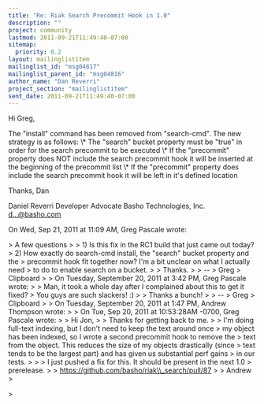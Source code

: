 ```yaml
---
title: "Re: Riak Search Precommit Hook in 1.0"
description: ""
project: community
lastmod: 2011-09-21T11:49:40-07:00
sitemap:
  priority: 0.2
layout: mailinglistitem
mailinglist_id: "msg04817"
mailinglist_parent_id: "msg04816"
author_name: "Dan Reverri"
project_section: "mailinglistitem"
sent_date: 2011-09-21T11:49:40-07:00
---
```



Hi Greg,

The "install" command has been removed from "search-cmd". The new strategy
is as follows:
\\* The "search" bucket property must be "true" in order for the search
precommit to be executed
\\* If the "precommit" property does NOT include the search precommit hook it
will be inserted at the beginning of the precommit list
\\* If the "precommit" property does include the search precommit hook it will
be left in it's defined location

Thanks,
Dan

Daniel Reverri
Developer Advocate
Basho Technologies, Inc.
d...@basho.com


On Wed, Sep 21, 2011 at 11:09 AM, Greg Pascale  wrote:

&gt; A few questions
&gt;
&gt; 1) Is this fix in the RC1 build that just came out today?
&gt; 2) How exactly do search-cmd install, the "search" bucket property and the
&gt; precommit hook fit together now? I'm a bit unclear on what I actually need
&gt; to do to enable search on a bucket.
&gt;
&gt; Thanks.
&gt;
&gt; --
&gt; Greg
&gt; Clipboard
&gt;
&gt; On Tuesday, September 20, 2011 at 3:42 PM, Greg Pascale wrote:
&gt;
&gt; Man, it took a whole day after I complained about this to get it fixed?
&gt; You guys are such slackers! :)
&gt;
&gt; Thanks a bunch!
&gt;
&gt; --
&gt; Greg
&gt; Clipboard
&gt;
&gt; On Tuesday, September 20, 2011 at 1:47 PM, Andrew Thompson wrote:
&gt;
&gt; On Tue, Sep 20, 2011 at 10:53:28AM -0700, Greg Pascale wrote:
&gt;
&gt; Hi Jon,
&gt;
&gt; Thanks for getting back to me.
&gt;
&gt; I'm doing full-text indexing, but I don't need to keep the text around once
&gt; my object has been indexed, so I wrote a second precommit hook to remove the
&gt; text from the object. This reduces the size of my objects drastically (since
&gt; text tends to be the largest part) and has given us substantial perf gains
&gt; in our tests.
&gt;
&gt;
&gt; I just pushed a fix for this. It should be present in the next 1.0
&gt; prerelease.
&gt;
&gt; https://github.com/basho/riak\\_search/pull/87
&gt;
&gt; Andrew
&gt;

&gt;

